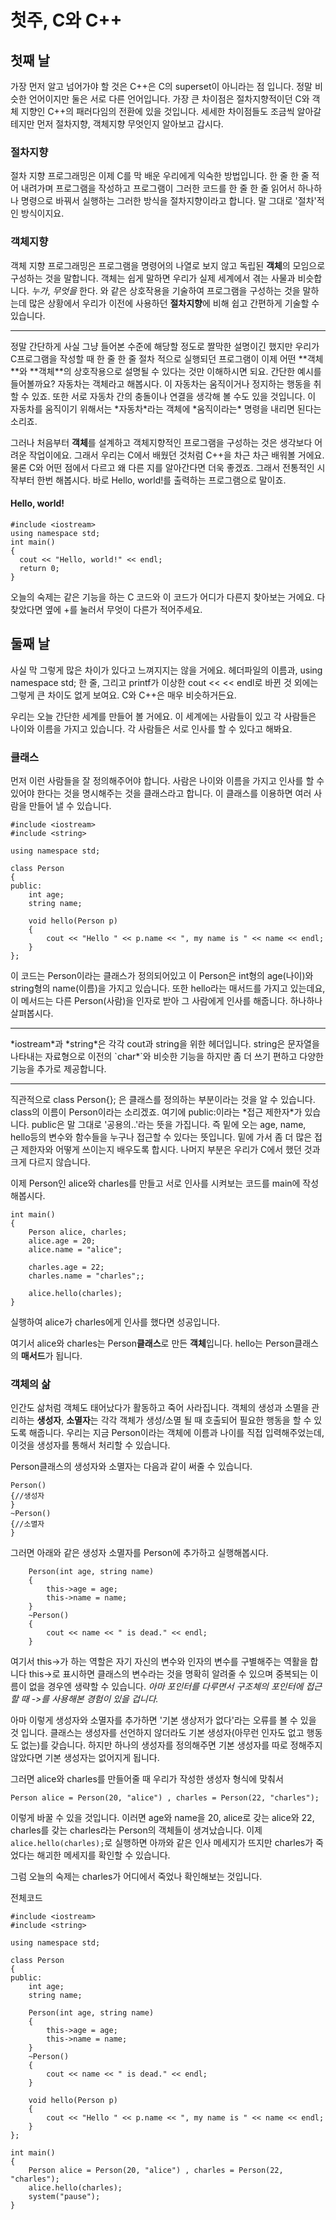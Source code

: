 # 첫주, C와 C++

## 첫째 날
가장 먼저 알고 넘어가야 할 것은 C++은 C의 superset이 아니라는 점 입니다. 정말 비슷한 언어이지만 둘은 서로 다른 언어입니다. 가장 큰 차이점은 절차지향적이던 C와 객체 지향인 C++의 패러다임의 전환에 있을 것입니다. 세세한 차이점들도 조금씩 알아갈 테지만 먼저 절차지향, 객체지향 무엇인지 알아보고 갑시다.

### 절차지향
절차 지향 프로그래밍은 이제 C를 막 배운 우리에게 익숙한 방법입니다. 한 줄 한 줄 적어 내려가며 프로그램을 작성하고 프로그램이 그러한 코드를 한 줄 한 줄 읽어서 하나하나 명령으로 바꿔서 실행하는 그러한 방식을 절차지향이라고 합니다. 말 그대로 '절차'적인 방식이지요.

### 객체지향
객체 지향 프로그래밍은 프로그램을 명령어의 나열로 보지 않고 독립된 **객체**의 모임으로 구성하는 것을 말합니다. 객체는 쉽게 말하면 우리가 실제 세계에서 겪는 사물과 비슷합니다. *누가*, *무엇을* 한다. 와 같은 상호작용을 기술하여 프로그램을 구성하는 것을 말하는데 많은 상황에서 우리가 이전에 사용하던 **절차지향**에 비해 쉽고 간편하게 기술할 수 있습니다.
<hr>
정말 간단하게 사실 그냥 들어본 수준에 해당할 정도로 짤막한 설명이긴 했지만 우리가 C프로그램을 작성할 때 한 줄 한 줄 절차 적으로 실행되던 프로그램이 이제 어떤 **객체**와 **객체**의 상호작용으로 설명될 수 있다는 것만 이해하시면 되요. 간단한 예시를 들어볼까요? 자동차는 객체라고 해봅시다. 이 자동차는 움직이거나 정지하는 행동을 취할 수 있죠. 또한 서로 자동차 간의 충돌이나 연결을 생각해 볼 수도 있을 것입니다. 이 자동차를 움직이기 위해서는 *자동차*라는 객체에 *움직이라는* 명령을 내리면 된다는 소리죠.

그러나 처음부터 **객체**를 설계하고 객체지향적인 프로그램을 구성하는 것은 생각보다 어려운 작업이에요.
그래서 우리는 C에서 배웠던 것처럼 C++을 차근 차근 배워볼 거에요. 물론 C와 어떤 점에서 다르고 왜 다른 지를 알아간다면 더욱 좋겠죠.
그래서 전통적인 시작부터 한번 해봅시다. 바로 Hello, world!를 출력하는 프로그램으로 말이죠.

#### Hello, world!
```
#include <iostream>
using namespace std;
int main()
{
  cout << "Hello, world!" << endl;
  return 0;
}
```
오늘의 숙제는 같은 기능을 하는 C 코드와 이 코드가 어디가 다른지 찾아보는 거에요.
다 찾았다면 옆에 +를 눌러서 무엇이 다른가 적어주세요. 

## 둘째 날
사실 막 그렇게 많은 차이가 있다고 느껴지지는 않을 거에요. 헤더파일의 이름과, using namespace std; 한 줄, 그리고 printf가 이상한 cout << << endl로 바뀐 것 외에는 그렇게 큰 차이도 없게 보여요. C와 C++은 매우 비슷하거든요.

우리는 오늘 간단한 세계를 만들어 볼 거에요. 이 세계에는 사람들이 있고 각 사람들은 나이와 이름을 가지고 있습니다. 각 사람들은 서로 인사를 할 수 있다고 해봐요.

### 클래스
먼저 이런 사람들을 잘 정의해주어야 합니다. 사람은 나이와 이름을 가지고 인사를 할 수 있어야 한다는 것을 명시해주는 것을 클래스라고 합니다. 이 클래스를 이용하면 여러 사람을 만들어 낼 수 있습니다.
```
#include <iostream>
#include <string>

using namespace std;

class Person 
{
public:
	int age;
	string name;

	void hello(Person p)
	{
		cout << "Hello " << p.name << ", my name is " << name << endl;
	}
};
```
이 코드는 Person이라는 클래스가 정의되어있고 이 Person은 int형의 age(나이)와 string형의 name(이름)을 가지고 있습니다. 또한 hello라는 매서드를 가지고 있는데요, 이 메서드는 다른 Person(사람)을 인자로 받아 그 사람에게 인사를 해줍니다. 하나하나 살펴봅시다.
<hr>
*iostream*과 *string*은 각각 cout과 string을 위한 헤더입니다. string은 문자열을 나타내는 자료형으로 이전의 `char*`와 비슷한 기능을 하지만 좀 더 쓰기 편하고 다양한 기능을 추가로 제공합니다.
<hr>
직관적으로 class Person{}; 은 클래스를 정의하는 부분이라는 것을 알 수 있습니다. class의 이름이 Person이라는 소리겠죠. 여기에 public:이라는 *접근 제한자*가 있습니다. public은 말 그대로 '공용의..'라는 뜻을 가집니다. 즉 밑에 오는 age, name, hello등의 변수와 함수들을 누구나 접근할 수 있다는 뜻입니다. 밑에 가서 좀 더 많은 접근 제한자와 어떻게 쓰이는지 배우도록 합시다. 나머지 부분은 우리가 C에서 했던 것과 크게 다르지 않습니다.

이제 Person인 alice와 charles를 만들고 서로 인사를 시켜보는 코드를 main에 작성해봅시다.
```
int main()
{
	Person alice, charles;
	alice.age = 20;
	alice.name = "alice";

	charles.age = 22;
	charles.name = "charles";;

	alice.hello(charles);
}
```
실행하여 alice가 charles에게 인사를 했다면 성공입니다.

여기서 alice와 charles는 Person**클래스**로 만든 **객체**입니다. hello는 Person클래스의 **매서드**가 됩니다.

### 객체의 삶
인간도 삶처럼 객체도 태어났다가 활동하고 죽어 사라집니다. 객체의 생성과 소멸을 관리하는 **생성자**, **소멸자**는 각각 객체가 생성/소멸 될 때 호출되어 필요한 행동을 할 수 있도록 해줍니다.
우리는 지금 Person이라는 객체에 이름과 나이를 직접 입력해주었는데, 이것을 생성자를 통해서 처리할 수 있습니다.

Person클래스의 생성자와 소멸자는 다음과 같이 써줄 수 있습니다.
```
Person()
{//생성자
}
~Person()
{//소멸자
}
```

그러면 아래와 같은 생성자 소멸자를 Person에 추가하고 실행해봅시다.
```
	Person(int age, string name)
	{
		this->age = age;
		this->name = name;
	}
	~Person()
	{
		cout << name << " is dead." << endl;
	}
```
여기서 this->가 하는 역할은 자기 자신의 변수와 인자의 변수를 구별해주는 역활을 합니다 this->로 표시하면 클래스의 변수라는 것을 명확히 알려줄 수 있으며 중복되는 이름이 없을 경우엔 생략할 수 있습니다.
*아마 포인터를 다루면서 구조체의 포인터에 접근할 때 ->를 사용해본 경험이 있을 겁니다.*

아마 이렇게 생성자와 소멸자를 추가하면 '기본 생상저가 없다'라는 오류를 볼 수 있을 것 입니다. 클래스는 생성자를 선언하지 않더라도 기본 생성자(아무런 인자도 없고 행동도 없는)를 갖습니다. 하지만 하나의 생성자를 정의해주면 기본 생성자를 따로 정해주지 않았다면 기본 생성자는 없어지게 됩니다.

그러면 alice와 charles를 만들어줄 때 우리가 작성한 생성자 형식에 맞춰서
```
Person alice = Person(20, "alice") , charles = Person(22, "charles");
```
이렇게 바꿀 수 있을 것입니다. 이러면 age와 name을 20, alice로 갖는 alice와 22, charles를 갖는 charles라는 Person의 객체들이 생겨났습니다.
이제 `alice.hello(charles);`로 실행하면 아까와 같은 인사 메세지가 뜨지만 charles가 죽었다는 해괴한 메세지를 확인할 수 있습니다. 

그럼 오늘의 숙제는 charles가 어디에서 죽었나 확인해보는 것입니다.

전체코드 
```
#include <iostream>
#include <string>

using namespace std;

class Person 
{
public:
	int age;
	string name;
    
	Person(int age, string name)
	{
		this->age = age;
		this->name = name;
	}
	~Person()
	{
		cout << name << " is dead." << endl;
	}

	void hello(Person p)
	{
		cout << "Hello " << p.name << ", my name is " << name << endl;
	}
};

int main()
{
	Person alice = Person(20, "alice") , charles = Person(22, "charles");
	alice.hello(charles);
	system("pause");
}
```